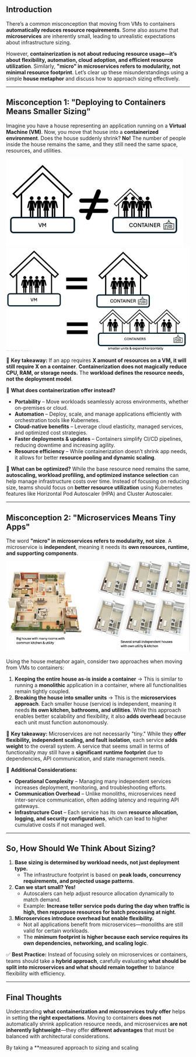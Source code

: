 ## **Introduction**  
There’s a common misconception that moving from VMs to containers **automatically reduces resource requirements**. Some also assume that **microservices** are inherently small, leading to unrealistic expectations about infrastructure sizing.  

However, **containerization is not about reducing resource usage—it’s about flexibility, automation, cloud adoption, and efficient resource utilization**. Similarly, **"micro" in microservices refers to modularity, not minimal resource footprint**. Let’s clear up these misunderstandings using a simple **house metaphor** and discuss how to approach sizing effectively.  

---  

## **Misconception 1: "Deploying to Containers Means Smaller Sizing"**  

Imagine you have a house representing an application running on a **Virtual Machine (VM)**. Now, you move that house into a **containerized environment**. Does the house suddenly shrink? **No!** The number of people inside the house remains the same, and they still need the same space, resources, and utilities.

![vm vs container](https://github.com/cvranjith/cvranjith.github.io/blob/main/imgs/vm_vs_container_1.png)
![vm vs contaner](https://github.com/cvranjith/cvranjith.github.io/blob/main/imgs/vm_vs_container_2.png?raw=true)

📌 **Key takeaway:** If an app requires **X amount of resources on a VM, it will still require X on a container**. **Containerization does not magically reduce CPU, RAM, or storage needs.** The **workload defines the resource needs, not the deployment model**.  

🔹 **What does containerization offer instead?**  
- **Portability** – Move workloads seamlessly across environments, whether on-premises or cloud.  
- **Automation** – Deploy, scale, and manage applications efficiently with orchestration tools like Kubernetes.  
- **Cloud-native benefits** – Leverage cloud elasticity, managed services, and optimized cost strategies.  
- **Faster deployments & updates** – Containers simplify CI/CD pipelines, reducing downtime and increasing agility.  
- **Resource efficiency** – While containerization doesn’t shrink app needs, it allows for better **resource pooling and dynamic scaling**.  

🚀 **What can be optimized?** While the base resource need remains the same, **autoscaling, workload profiling, and optimized instance selection** can help manage infrastructure costs over time. Instead of focusing on reducing size, teams should focus on **better resource utilization** using Kubernetes features like Horizontal Pod Autoscaler (HPA) and Cluster Autoscaler.  

---  

## **Misconception 2: "Microservices Means Tiny Apps"**  

The word **"micro" in microservices refers to modularity, not size**. A microservice is **independent**, meaning it needs its **own resources, runtime, and supporting components**.  

![houses](https://github.com/cvranjith/cvranjith.github.io/blob/main/imgs/houses.png)

Using the house metaphor again, consider two approaches when moving from VMs to containers:  
1. **Keeping the entire house as-is inside a container** → This is similar to running a **monolithic** application in a container, where all functionalities remain tightly coupled.  
2. **Breaking the house into smaller units** → This is the **microservices approach**. Each smaller house (service) is independent, meaning it needs **its own kitchen, bathrooms, and utilities**. While this approach enables better scalability and flexibility, it also **adds overhead** because each unit must function autonomously.  

📌 **Key takeaway:** Microservices are not necessarily "tiny." While they **offer flexibility, independent scaling, and fault isolation**, each service **adds weight** to the overall system. A service that seems small in terms of functionality may still have a **significant runtime footprint** due to dependencies, API communication, and state management needs.  

🚀 **Additional Considerations:**  
- **Operational Complexity** – Managing many independent services increases deployment, monitoring, and troubleshooting efforts.  
- **Communication Overhead** – Unlike monoliths, microservices need inter-service communication, often adding latency and requiring API gateways.  
- **Infrastructure Cost** – Each service has its own **resource allocation, logging, and security configurations**, which can lead to higher cumulative costs if not managed well.  


---  

## **So, How Should We Think About Sizing?**  

1. **Base sizing is determined by workload needs, not just deployment type.**  
   - The infrastructure footprint is based on **peak loads, concurrency requirements, and projected usage patterns**.  
2. **Can we start small? Yes!**  
   - Autoscalers can help adjust resource allocation dynamically to match demand.  
   - Example: **Increase teller service pods during the day when traffic is high, then repurpose resources for batch processing at night**.  
3. **Microservices introduce overhead but enable flexibility.**  
   - Not all applications benefit from microservices—monoliths are still valid for certain workloads.  
   - The **minimum footprint is higher because each service requires its own dependencies, networking, and scaling logic**.  

✅ **Best Practice:** Instead of focusing solely on microservices or containers, teams should take a **hybrid approach**, carefully evaluating **what should be split into microservices and what should remain together** to balance flexibility with efficiency.  

---  

## **Final Thoughts**  

Understanding **what containerization and microservices truly offer** helps in setting **the right expectations**. Moving to containers **does not** automatically shrink application resource needs, and microservices **are not inherently lightweight**—they offer **different advantages** that must be balanced with architectural considerations.  

By taking a **measured approach to sizing and scaling
